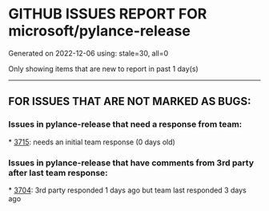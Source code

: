 
# GITHUB ISSUES REPORT FOR microsoft/pylance-release


Generated on 2022-12-06 using: stale=30, all=0


Only showing items that are new to report in past 1 day(s)


---

## FOR ISSUES THAT ARE NOT MARKED AS BUGS:


### Issues in pylance-release that need a response from team:


\* [3715](https://github.com/microsoft/pylance-release/issues/3715 "`source.unusedImports` is very slow and adds unnecessary whitespace"): needs an initial team response (0 days old)

### Issues in pylance-release that have comments from 3rd party after last team response:


\* [3704](https://github.com/microsoft/pylance-release/issues/3704 "Django. Code completion &quot;related_name&quot; class object."): 3rd party responded 1 days ago but team last responded 3 days ago
